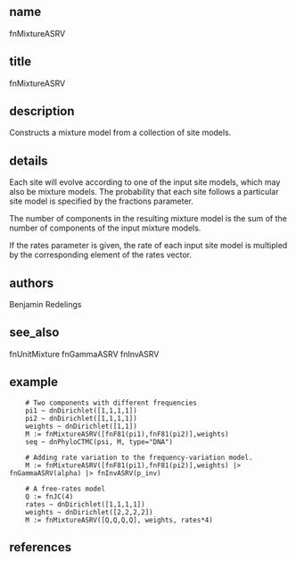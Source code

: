## name
fnMixtureASRV
## title
fnMixtureASRV
## description
Constructs a mixture model from a collection of site models.
## details
Each site will evolve according to one of the input site models, which may also
be mixture models.  The probability that each site follows a particular site model
is specified by the fractions parameter.

The number of components in the resulting mixture model is the sum of the number
of components of the input mixture models.

If the rates parameter is given, the rate of each input site model is multipled
by the corresponding element of the rates vector.

## authors
Benjamin Redelings
## see_also
fnUnitMixture
fnGammaASRV
fnInvASRV
## example
        # Two components with different frequencies
        pi1 ~ dnDirichlet([1,1,1,1])
        pi2 ~ dnDirichlet([1,1,1,1])
        weights ~ dnDirichlet([1,1])
        M := fnMixtureASRV([fnF81(pi1),fnF81(pi2)],weights)
        seq ~ dnPhyloCTMC(psi, M, type="DNA")

        # Adding rate variation to the frequency-variation model.
        M := fnMixtureASRV([fnF81(pi1),fnF81(pi2)],weights) |> fnGammaASRV(alpha) |> fnInvASRV(p_inv)

        # A free-rates model
        Q := fnJC(4)
        rates ~ dnDirichlet([1,1,1,1])
        weights ~ dnDirichlet([2,2,2,2])
        M := fnMixtureASRV([Q,Q,Q,Q], weights, rates*4)
        
## references
